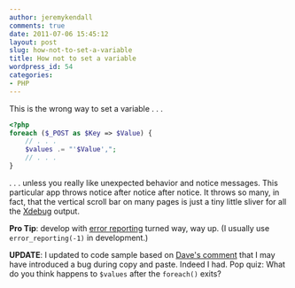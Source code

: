 ```yaml
---
author: jeremykendall
comments: true
date: 2011-07-06 15:45:12
layout: post
slug: how-not-to-set-a-variable
title: How not to set a variable
wordpress_id: 54
categories:
- PHP
---
```


This is the wrong way to set a variable . . .
``` php
<?php
foreach ($_POST as $Key => $Value) {
    // . . . 
    $values .= "'$Value',";
    // . . .
}
```

. . . unless you really like unexpected behavior and notice messages.  This particular app throws notice after notice after notice.  It throws so many, in fact, that the vertical scroll bar on many pages is just a tiny little sliver for all the [Xdebug](http://xdebug.org/) output.

**Pro Tip**: develop with [error reporting](http://php.net/manual/en/function.error-reporting.php) turned way, way up. (I usually use `error_reporting(-1)` in development.)

**UPDATE**: I updated to code sample based on [Dave's comment](http://csiphp.com/blog/2011/07/06/how-not-to-set-a-variable/#comment-33) that I may have introduced a bug during copy and paste.  Indeed I had.  Pop quiz: What do you think happens to `$values` after the `foreach()` exits?
